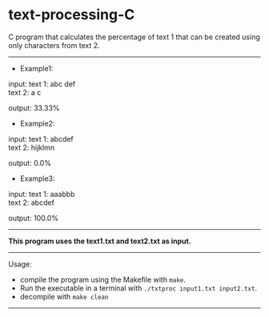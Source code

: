 # text-processing-C

C program that calculates the percentage of text 1 that can be created using only characters from text 2.

***

+ Example1: 

input:
 text 1: abc def <br>
 text 2: a c <br>

output: 33.33%

+ Example2: 

input:
 text 1: abcdef <br>
 text 2: hijklmn <br>

output: 0.0%

+ Example3:

input:
 text 1: aaabbb <br>
 text 2: abcdef <br>

output: 100.0%

***

__This program uses the text1.txt and text2.txt as input.__

***

Usage:

+ compile the program using the Makefile with `make`.
+ Run the executable in a terminal with `./txtproc input1.txt input2.txt`.
+ decompile with `make clean`

*** 
